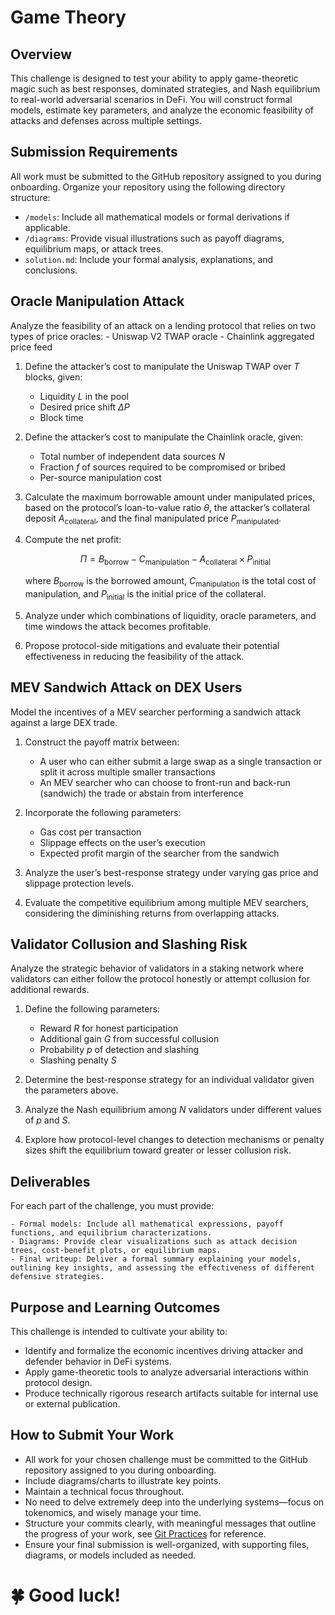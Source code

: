 # Game Theory

## Overview

This challenge is designed to test your ability to apply game-theoretic magic such as best responses, dominated strategies, and Nash equilibrium to real-world adversarial scenarios in DeFi. You will construct formal models, estimate key parameters, and analyze the economic feasibility of attacks and defenses across multiple settings.

## Submission Requirements

All work must be submitted to the GitHub repository assigned to you during onboarding. Organize your repository using the following directory structure:

* `/models`: Include all mathematical models or formal derivations if applicable.
* `/diagrams`: Provide visual illustrations such as payoff diagrams, equilibrium maps, or attack trees.
* `solution.md`: Include your formal analysis, explanations, and conclusions.

## Oracle Manipulation Attack

Analyze the feasibility of an attack on a lending protocol that relies on two types of price oracles:
    - Uniswap V2 TWAP oracle
    - Chainlink aggregated price feed

1. Define the attacker’s cost to manipulate the Uniswap TWAP over $T$ blocks, given:

   * Liquidity $L$ in the pool
   * Desired price shift $\Delta P$
   * Block time

2. Define the attacker’s cost to manipulate the Chainlink oracle, given:

   * Total number of independent data sources $N$
   * Fraction $f$ of sources required to be compromised or bribed
   * Per-source manipulation cost

3. Calculate the maximum borrowable amount under manipulated prices, based on the protocol’s loan-to-value ratio $\theta$, the attacker’s collateral deposit $A_{\text{collateral}}$, and the final manipulated price $P_{\text{manipulated}}$.

4. Compute the net profit:

   $$
   \Pi = B_{\text{borrow}} - C_{\text{manipulation}} - A_{\text{collateral}} \times P_{\text{initial}}
   $$

   where $B_{\text{borrow}}$ is the borrowed amount, $C_{\text{manipulation}}$ is the total cost of manipulation, and $P_{\text{initial}}$ is the initial price of the collateral.

5. Analyze under which combinations of liquidity, oracle parameters, and time windows the attack becomes profitable.

6. Propose protocol-side mitigations and evaluate their potential effectiveness in reducing the feasibility of the attack.

## MEV Sandwich Attack on DEX Users

Model the incentives of a MEV searcher performing a sandwich attack against a large DEX trade.

1. Construct the payoff matrix between:

    - A user who can either submit a large swap as a single transaction or split it across multiple smaller transactions
    - An MEV searcher who can choose to front-run and back-run (sandwich) the trade or abstain from interference

2. Incorporate the following parameters:

    - Gas cost per transaction
    - Slippage effects on the user’s execution
    - Expected profit margin of the searcher from the sandwich

3. Analyze the user’s best-response strategy under varying gas price and slippage protection levels.

4. Evaluate the competitive equilibrium among multiple MEV searchers, considering the diminishing returns from overlapping attacks.

## Validator Collusion and Slashing Risk

Analyze the strategic behavior of validators in a staking network where validators can either follow the protocol honestly or attempt collusion for additional rewards.

1. Define the following parameters:

    - Reward $R$ for honest participation
    - Additional gain $G$ from successful collusion
    - Probability $p$ of detection and slashing
    - Slashing penalty $S$

2. Determine the best-response strategy for an individual validator given the parameters above.

3. Analyze the Nash equilibrium among $N$ validators under different values of $p$ and $S$.

4. Explore how protocol-level changes to detection mechanisms or penalty sizes shift the equilibrium toward greater or lesser collusion risk.

## Deliverables

For each part of the challenge, you must provide:

    - Formal models: Include all mathematical expressions, payoff functions, and equilibrium characterizations.
    - Diagrams: Provide clear visualizations such as attack decision trees, cost-benefit plots, or equilibrium maps.
    - Final writeup: Deliver a formal summary explaining your models, outlining key insights, and assessing the effectiveness of different defensive strategies.

## Purpose and Learning Outcomes

This challenge is intended to cultivate your ability to:
- Identify and formalize the economic incentives driving attacker and defender behavior in DeFi systems.
- Apply game-theoretic tools to analyze adversarial interactions within protocol design.
- Produce technically rigorous research artifacts suitable for internal use or external publication.

## How to Submit Your Work

- All work for your chosen challenge must be committed to the GitHub repository assigned to you during onboarding.
- Include diagrams/charts to illustrate key points.
- Maintain a technical focus throughout.
- No need to delve extremely deep into the underlying systems—focus on tokenomics, and wisely manage your time.
- Structure your commits clearly, with meaningful messages that outline the progress of your work, see [Git Practices](/docs/processes/github/git-practices.md) for reference.
- Ensure your final submission is well-organized, with supporting files, diagrams, or models included as needed.

# 🍀 Good luck!